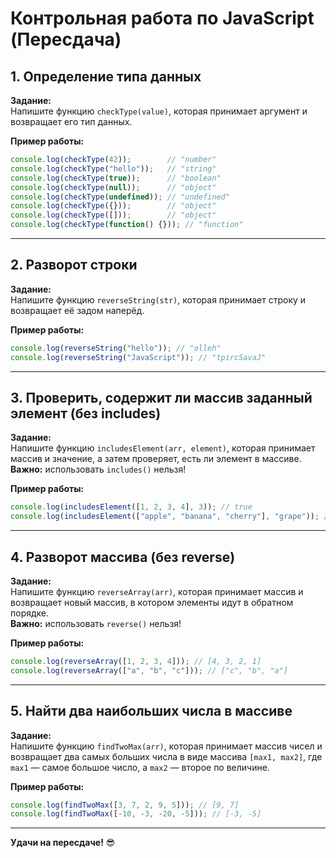 # Контрольная работа по JavaScript (Пересдача)

## 1. Определение типа данных  
**Задание:**  
Напишите функцию `checkType(value)`, которая принимает аргумент и возвращает его тип данных.  

**Пример работы:**
```js
console.log(checkType(42));        // "number"
console.log(checkType("hello"));   // "string"
console.log(checkType(true));      // "boolean"
console.log(checkType(null));      // "object"
console.log(checkType(undefined)); // "undefined"
console.log(checkType({}));        // "object"
console.log(checkType([]));        // "object"
console.log(checkType(function() {})); // "function"
```

---

## 2. Разворот строки  
**Задание:**  
Напишите функцию `reverseString(str)`, которая принимает строку и возвращает её задом наперёд.  

**Пример работы:**  
```js
console.log(reverseString("hello")); // "olleh"
console.log(reverseString("JavaScript")); // "tpircSavaJ"
```

---

## 3. Проверить, содержит ли массив заданный элемент (без includes)  
**Задание:**  
Напишите функцию `includesElement(arr, element)`, которая принимает массив и значение, а затем проверяет, есть ли элемент в массиве.  
**Важно:** использовать `includes()` нельзя!  

**Пример работы:**  
```js
console.log(includesElement([1, 2, 3, 4], 3)); // true
console.log(includesElement(["apple", "banana", "cherry"], "grape")); // false
```

---

## 4. Разворот массива (без reverse)  
**Задание:**  
Напишите функцию `reverseArray(arr)`, которая принимает массив и возвращает новый массив, в котором элементы идут в обратном порядке.  
**Важно:** использовать `reverse()` нельзя!  

**Пример работы:**  
```js
console.log(reverseArray([1, 2, 3, 4])); // [4, 3, 2, 1]
console.log(reverseArray(["a", "b", "c"])); // ["c", "b", "a"]
```

---

## 5. Найти два наибольших числа в массиве  
**Задание:**  
Напишите функцию `findTwoMax(arr)`, которая принимает массив чисел и возвращает два самых больших числа в виде массива `[max1, max2]`, где `max1` — самое большое число, а `max2` — второе по величине.  

**Пример работы:**  
```js
console.log(findTwoMax([3, 7, 2, 9, 5])); // [9, 7]
console.log(findTwoMax([-10, -3, -20, -5])); // [-3, -5]
```

---

**Удачи на пересдаче!** 😎
